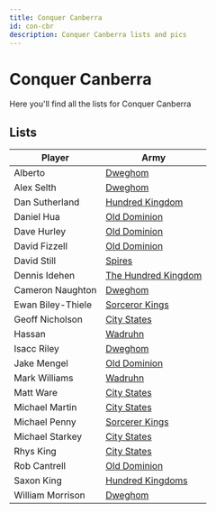 ```yaml
---
title: Conquer Canberra
id: con-cbr
description: Conquer Canberra lists and pics
---
```


# Conquer Canberra

Here you'll find all the lists for Conquer Canberra

## Lists

| Player | Army | 
|---|---|
| Alberto | [Dweghom](/cc/alberto)|
| Alex Selth | [Dweghom](../../static/docs/cc/alex-selth.pdf) |
| Dan Sutherland | [Hundred Kingdom](../../static/docs/cc/dan-sutherland.pdf)|
| Daniel Hua| [Old Dominion](/cc/daniel-hua)|
| Dave Hurley | [Old Dominion](../../static/docs/cc/dave-hurley.pdf) | 
| David Fizzell | [Old Dominion](../../static/docs/cc/david-fizzell.pdf) | 
| David Still | [Spires](../../static/docs/cc/david-still.pdf) | 
| Dennis Idehen | [The Hundred Kingdom](/cc/dennis-idehen)|
| Cameron Naughton | [Dweghom](../../static/docs/cc/cameron-naughton.pdf) |
| Ewan Biley-Thiele | [Sorceror Kings](../../static/docs/cc/ewan-bailey-thiele.pdf) | 
| Geoff Nicholson | [City States](../../static/docs/cc/geoff-nicholson.pdf) | 
| Hassan | [Wadruhn](../../static/docs/cc/hassan.pdf) | 
| Isacc Riley | [Dweghom](../../static/docs/cc/isacc-riley.pdf) | 
| Jake Mengel | [Old Dominion](../../static/cc/docs/jake-mengel.pdf) | 
| Mark Williams | [Wadruhn](../../static/docs/cc/mark-williams.pdf) | 
| Matt Ware | [City States](../../static/docs/cc/matt-ware.pdf) | 
| Michael Martin | [City States](../../static/docs/cc/michael-martin.pdf) | 
| Michael Penny | [Sorcerer Kings](../../static/docs/cc/michael-penny.pdf) | 
| Michael Starkey | [City States](../../static/docs/cc/michael-starkey.pdf) | 
| Rhys King | [City States](../../static/docs/cc/rhys-king.pdf) | 
| Rob Cantrell | [Old Dominion](/cc/rob-cantrell) | 
| Saxon King | [Hundred Kingdoms](../../static/docs/cc/saxon-king.pdf) |
| William Morrison | [Dweghom](/cc/will-morrison) |
